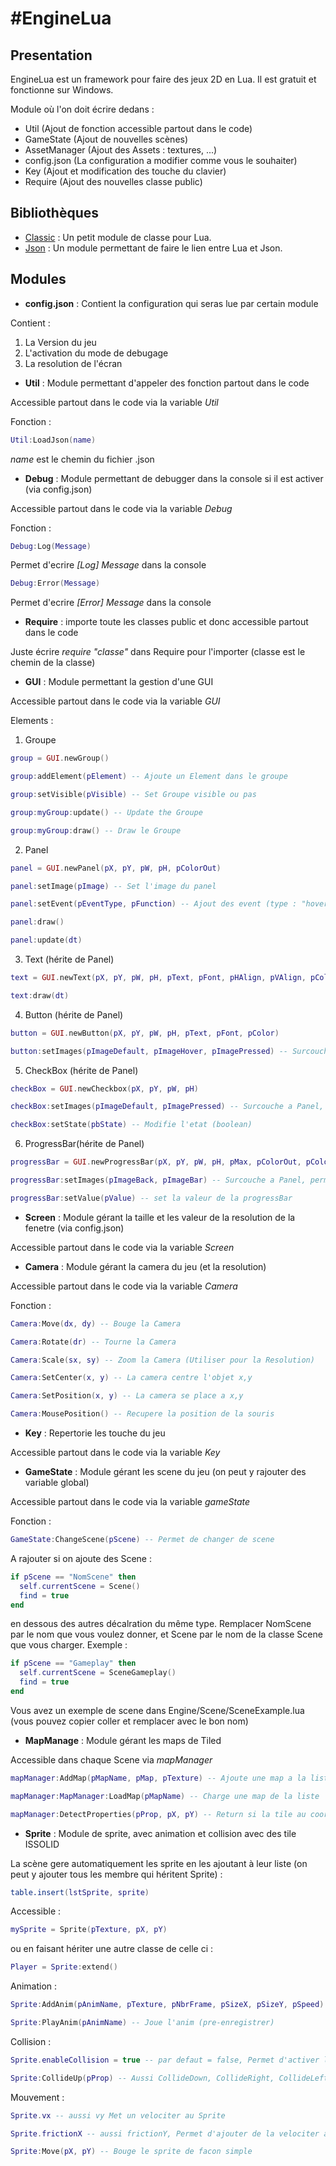 #EngineLua
==========

Presentation
------------
EngineLua est un framework pour faire des jeux 2D en Lua. Il est gratuit et fonctionne sur Windows.

Module où l'on doit écrire dedans :
- Util (Ajout de fonction accessible partout dans le code)
- GameState (Ajout de nouvelles scènes)
- AssetManager (Ajout des Assets : textures, ...)
- config.json (La configuration a modifier comme vous le souhaiter)
- Key (Ajout et modification des touche du clavier)
- Require (Ajout des nouvelles classe public)

Bibliothèques
-------------
- [Classic](https://github.com/rxi/classic) : Un petit module de classe pour Lua.
- [Json](https://github.com/rxi/json.lua) : Un module permettant de faire le lien entre Lua et Json.

Modules
-------
- **config.json** : Contient la configuration qui seras lue par certain module

Contient : 
1. La Version du jeu
2. L'activation du mode de debugage
3. La resolution de l'écran

- **Util** : Module permettant d'appeler des fonction partout dans le code

Accessible partout dans le code via la variable _Util_

Fonction :
```lua
Util:LoadJson(name)
```
_name_ est le chemin du fichier .json

- **Debug** : Module permettant de debugger dans la console si il est activer (via config.json)

Accessible partout dans le code via la variable _Debug_

Fonction : 
```lua
Debug:Log(Message)
```
Permet d'ecrire _[Log] Message_ dans la console

```lua
Debug:Error(Message)
```
Permet d'ecrire _[Error] Message_ dans la console

- **Require** : importe toute les classes public et donc accessible partout dans le code

Juste écrire _require "classe"_ dans Require pour l'importer (classe est le chemin de la classe)

- **GUI** : Module permettant la gestion d'une GUI

Accessible partout dans le code via la variable _GUI_

Elements :
1. Groupe
```lua
group = GUI.newGroup()
```
```lua
group:addElement(pElement) -- Ajoute un Element dans le groupe
```
```lua
group:setVisible(pVisible) -- Set Groupe visible ou pas
```
```lua
group:myGroup:update() -- Update the Groupe
```
```lua
group:myGroup:draw() -- Draw le Groupe
```
2. Panel
```lua
panel = GUI.newPanel(pX, pY, pW, pH, pColorOut)
```
```lua
panel:setImage(pImage) -- Set l'image du panel
```
```lua
panel:setEvent(pEventType, pFunction) -- Ajout des event (type : "hover")
```
```lua
panel:draw()
```
```lua
panel:update(dt)
```
3. Text (hérite de Panel)
```lua
text = GUI.newText(pX, pY, pW, pH, pText, pFont, pHAlign, pVAlign, pColor)
```
```lua
text:draw(dt)
```
4. Button (hérite de Panel)
```lua
button = GUI.newButton(pX, pY, pW, pH, pText, pFont, pColor)
```
```lua
button:setImages(pImageDefault, pImageHover, pImagePressed) -- Surcouche a Panel, permettant la gestion de plusieure images
```
5. CheckBox (hérite de Panel)
```lua
checkBox = GUI.newCheckbox(pX, pY, pW, pH)
```
```lua
checkBox:setImages(pImageDefault, pImagePressed) -- Surcouche a Panel, permettant d'afficher l'image correspondant a l'état
```
```lua
checkBox:setState(pbState) -- Modifie l'etat (boolean)
```
6. ProgressBar(hérite de Panel)
```lua
progressBar = GUI.newProgressBar(pX, pY, pW, pH, pMax, pColorOut, pColorIn)
```
```lua
progressBar:setImages(pImageBack, pImageBar) -- Surcouche a Panel, permettant l'affichage de la bar vide et x remplie
```
```lua
progressBar:setValue(pValue) -- set la valeur de la progressBar
```

- **Screen** : Module gérant la taille et les valeur de la resolution de la fenetre (via config.json)

Accessible partout dans le code via la variable _Screen_

- **Camera** : Module gérant la camera du jeu (et la resolution)

Accessible partout dans le code via la variable _Camera_

Fonction :
```lua
Camera:Move(dx, dy) -- Bouge la Camera
```
```lua
Camera:Rotate(dr) -- Tourne la Camera
```
```lua
Camera:Scale(sx, sy) -- Zoom la Camera (Utiliser pour la Resolution)
```
```lua
Camera:SetCenter(x, y) -- La camera centre l'objet x,y
```
```lua
Camera:SetPosition(x, y) -- La camera se place a x,y
```
```lua
Camera:MousePosition() -- Recupere la position de la souris
```

- **Key** : Repertorie les touche du jeu

Accessible partout dans le code via la variable _Key_

- **GameState** : Module gérant les scene du jeu (on peut y rajouter des variable global)

Accessible partout dans le code via la variable _gameState_

Fonction :
```lua
GameState:ChangeScene(pScene) -- Permet de changer de scene
```

A rajouter si on ajoute des Scene :
```lua
if pScene == "NomScene" then
  self.currentScene = Scene()
  find = true
end
```
en dessous des autres décalration du même type. Remplacer NomScene par le nom que vous voulez donner, et Scene par le nom de la classe Scene que vous charger. Exemple : 
```lua
if pScene == "Gameplay" then
  self.currentScene = SceneGameplay()
  find = true
end
```

Vous avez un exemple de scene dans Engine/Scene/SceneExample.lua (vous pouvez copier coller et remplacer avec le bon nom)

- **MapManage** : Module gérant les maps de Tiled

Accessible dans chaque Scene via _mapManager_

```lua
mapManager:AddMap(pMapName, pMap, pTexture) -- Ajoute une map a la liste
```
```lua
mapManager:MapManager:LoadMap(pMapName) -- Charge une map de la liste
```
```lua
mapManager:DetectProperties(pProp, pX, pY) -- Return si la tile au coordonné donner (pX, pY) a la proprieté (pProp) true
```

- **Sprite** : Module de sprite, avec animation et collision avec des tile ISSOLID

La scène gere automatiquement les sprite en les ajoutant à leur liste (on peut y ajouter tous les membre qui héritent Sprite) : 

```lua
table.insert(lstSprite, sprite)
```

Accessible : 
```lua
mySprite = Sprite(pTexture, pX, pY)
```
ou en faisant hériter une autre classe de celle ci : 
```lua
Player = Sprite:extend()
```
Animation :
```lua
Sprite:AddAnim(pAnimName, pTexture, pNbrFrame, pSizeX, pSizeY, pSpeed) -- Ajoute une anim a la liste
```
```lua
Sprite:PlayAnim(pAnimName) -- Joue l'anim (pre-enregistrer)
```
Collision : 
```lua
Sprite.enableCollision = true -- par defaut = false, Permet d'activer la collision avec les tile ISSOLID
```
```lua
Sprite:CollideUp(pProp) -- Aussi CollideDown, CollideRight, CollideLeft, Permet de detecter un tile avec une proprieté de chaque coté
```
Mouvement : 
```lua
Sprite.vx -- aussi vy Met un velociter au Sprite
```
```lua
Sprite.frictionX -- aussi frictionY, Permet d'ajouter de la velociter au sprite (defaut : 99)
```
```lua
Sprite:Move(pX, pY) -- Bouge le sprite de facon simple
```
